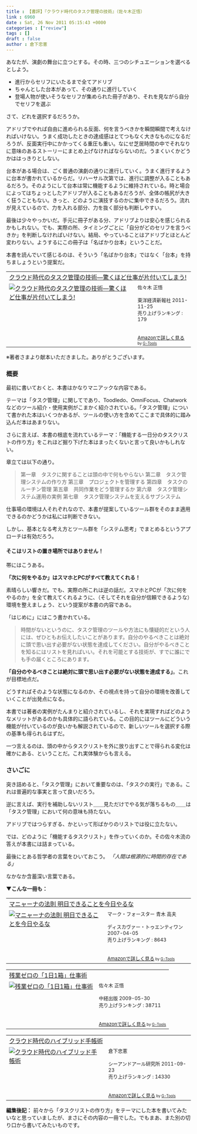 ```yaml
---
title : 【書評】『クラウド時代のタスク管理の技術』（佐々木正悟）
link : 6960
date : Sat, 26 Nov 2011 05:15:43 +0000
categories : ["review"]
tags : []
draft : false
author : 倉下忠憲
---
```


あなたが、演劇の舞台に立つとする。その時、三つのシチュエーションを選べるとしよう。
<ul>
	<li>進行からセリフにいたるまで全てアドリブ</li>
	<li>ちゃんとした台本があって、その通りに進行していく</li>
	<li>登場人物が使いそうなセリフが集められた冊子があり、それを見ながら自分でセリフを選ぶ</li>
</ul>

さて、どれを選択するだろうか。

アドリブでやれば自由に進められる反面、何を言うべきかを瞬間瞬間で考えなければいけない。うまく成功したときの達成感はとてつもなく大きなものになるだろうが、反面実行中にかかってくる重圧も重い。なにせ芝居時間の中でそれなりに意味のあるストーリーにまとめ上げなければならないのだ。うまくいくかどうかははっきりとしない。

台本がある場合は、ごく普通の演劇の通りに進行していく。うまく進行するように台本が書かれているからだ。リハーサル次第では、進行に調整が入ることもあるだろう。そのようにして台本は常に機能するように維持されている。時と場合によってはちょっとしたアドリブが入ることもあるだろうが、全体の帳尻が大きく狂うこともない。きっと、どのように演技するのかに集中できるだろう。流れが見えているので、力を入れる部分、力を抜く部分も判断しやすい。

最後は少々やっかいだ。手元に冊子がある分、アドリブよりは安心を感じられるかもしれない。でも、実際の所、タイミングごとに「自分がどのセリフを言うべきか」を判断しなければいけない。結局、やっていることはアドリブとほとんど変わりない。ようするにこの冊子は「名ばかり台本」ということだ。

本書を読んでいて感じるのは、そういう「名ばかり台本」ではなく「台本」を持ちましょうという提案だ。

<table  border="0" cellpadding="5"><tr><td colspan="2"><a href="http://www.amazon.co.jp/%E3%82%AF%E3%83%A9%E3%82%A6%E3%83%89%E6%99%82%E4%BB%A3%E3%81%AE%E3%82%BF%E3%82%B9%E3%82%AF%E7%AE%A1%E7%90%86%E3%81%AE%E6%8A%80%E8%A1%93%E2%80%95%E9%A9%9A%E3%81%8F%E3%81%BB%E3%81%A9%E4%BB%95%E4%BA%8B%E3%81%8C%E7%89%87%E4%BB%98%E3%81%84%E3%81%A6%E3%81%97%E3%81%BE%E3%81%86-%E4%BD%90%E3%80%85%E6%9C%A8-%E6%AD%A3%E6%82%9F/dp/4492580948%3FSubscriptionId%3D15SMZCTB9V8NGR2TW082%26tag%3Drashita1000-22%26linkCode%3Dxm2%26camp%3D2025%26creative%3D165953%26creativeASIN%3D4492580948" target="_blank">クラウド時代のタスク管理の技術―驚くほど仕事が片付いてしまう!</a><img src="http://www.assoc-amazon.jp/e/ir?t=rashita1000-22&l=ur2&o=9" width="1" height="1" style="border: none;" alt="" /></td></tr><tr><td valign="top"><a href="http://www.amazon.co.jp/%E3%82%AF%E3%83%A9%E3%82%A6%E3%83%89%E6%99%82%E4%BB%A3%E3%81%AE%E3%82%BF%E3%82%B9%E3%82%AF%E7%AE%A1%E7%90%86%E3%81%AE%E6%8A%80%E8%A1%93%E2%80%95%E9%A9%9A%E3%81%8F%E3%81%BB%E3%81%A9%E4%BB%95%E4%BA%8B%E3%81%8C%E7%89%87%E4%BB%98%E3%81%84%E3%81%A6%E3%81%97%E3%81%BE%E3%81%86-%E4%BD%90%E3%80%85%E6%9C%A8-%E6%AD%A3%E6%82%9F/dp/4492580948%3FSubscriptionId%3D15SMZCTB9V8NGR2TW082%26tag%3Drashita1000-22%26linkCode%3Dxm2%26camp%3D2025%26creative%3D165953%26creativeASIN%3D4492580948" target="_blank"><img src="" border="0" alt="クラウド時代のタスク管理の技術―驚くほど仕事が片付いてしまう!" /></a></td><td valign="top"><font size="-1">佐々木 正悟 <br /><br />東洋経済新報社  2011-11-25<br />売り上げランキング : 179<br /><br /><br /><a href="http://www.amazon.co.jp/%E3%82%AF%E3%83%A9%E3%82%A6%E3%83%89%E6%99%82%E4%BB%A3%E3%81%AE%E3%82%BF%E3%82%B9%E3%82%AF%E7%AE%A1%E7%90%86%E3%81%AE%E6%8A%80%E8%A1%93%E2%80%95%E9%A9%9A%E3%81%8F%E3%81%BB%E3%81%A9%E4%BB%95%E4%BA%8B%E3%81%8C%E7%89%87%E4%BB%98%E3%81%84%E3%81%A6%E3%81%97%E3%81%BE%E3%81%86-%E4%BD%90%E3%80%85%E6%9C%A8-%E6%AD%A3%E6%82%9F/dp/4492580948%3FSubscriptionId%3D15SMZCTB9V8NGR2TW082%26tag%3Drashita1000-22%26linkCode%3Dxm2%26camp%3D2025%26creative%3D165953%26creativeASIN%3D4492580948" target="_blank">Amazonで詳しく見る</a></font><font size="-2"> by <a href="http://www.goodpic.com/mt/aws/index.html" >G-Tools</a></font></td></tr></table>
※著者さまより献本いただきました。ありがとうございます。

<h3>概要</h3>
最初に書いておくと、本書はかなりマニアックな内容である。

テーマは「タスク管理」に関してであり、Toodledo、OmniFocus、Chatworkなどのツール紹介・使用実例がこまかく紹介されている。「タスク管理」について書かれた本はいくつかあるが、ツールの使い方を含めてここまで具体的に踏み込んだ本はあまりない。

さらに言えば、本書の根底を流れているテーマ：「機能する一日分のタスクリストの作り方」をこれほど掘り下げた本はまったくないと言って良いかもしれない。

章立ては以下の通り。

<blockquote>第一章　タスクに関することは頭の中で何もやらない
第二章　タスク管理システムの作り方
第三章　プロジェクトを管理する
第四章　タスクのルーチン管理
第五章　共同作業をどう管理するか
第六章　タスク管理システム運用の実例
第七章　タスク管理システムを支えるサブシステム</blockquote>

仕事場の環境は人それぞれなので、本書が提案しているツール群をそのまま適用できるのかどうかは私には判断できない。

しかし、基本となる考え方とツール群を「システム思考」でまとめるというアプローチは有効だろう。

<h4>そこはリストの置き場所ではありません！</h4>
帯にはこうある。

<strong>「次に何をやるか」はスマホとPCがすべて教えてくれる！</strong>

素晴らしい響きだ。でも、実際の所これは逆の話だ。スマホとPCが「次に何をやるのか」を全て教えてくれるように、（そしてそれを自分が信頼できるような）環境を整えましょう、という提案が本書の内容である。

「はじめに」にはこう書かれている。

<blockquote>
時間がないというのに、タスク管理のツールや方法にも懐疑的だという人には、ぜひともお伝えしたいことがあります。自分のやるべきことは絶対に頭で思い出す必要がない状態を達成してください。自分がやるべきことを知るにはリストを見ればいい。それを可能とする技術が、すでに誰にでも手の届くところにあります。
</blockquote>
<strong>
「自分のやるべきことは絶対に頭で思い出す必要がない状態を達成する」</strong>。これが目標地点だ。

どうすればそのような状態になるのか、その視点を持って自分の環境を改善していくことが出発点になる。

本書では著者の実例がたんまりと紹介されているし、それを実現すればどのようなメリットがあるのかも具体的に語られている。この目的にはツールにどういう機能が付いているのが良いかも解説されているので、新しいツールを選択する際の基準も得られるはずだ。

一つ言えるのは、頭の中からタスクリストを外に放り出すことで得られる変化は確かにある、ということだ。これ実体験からも言える。
<h3>さいごに</h3>
突き詰めると、「タスク管理」において重要なのは、「タスクの実行」である。これは普遍的な事実と言って良いだろう。

逆に言えば、実行を補助しないリスト＿＿見ただけでやる気が落ちるもの＿＿は「タスク管理」において何の意味も持たない。

アドリブではつらすぎる、かといって形ばかりのリストでは役に立たない。

では、どのように「機能するタスクリスト」を作っていくのか。その佐々木流の答えが本書には詰まっている。

最後にとある哲学者の言葉をひいておこう。
<em>
「人間は根源的に時間的存在である」</em>

なかなか含蓄深い言葉である。

<strong>▼こんな一冊も：</strong>
<table  border="0" cellpadding="5"><tr><td colspan="2"><a href="http://www.amazon.co.jp/%E3%83%9E%E3%83%8B%E3%83%A3%E3%83%BC%E3%83%8A%E3%81%AE%E6%B3%95%E5%89%87-%E6%98%8E%E6%97%A5%E3%81%A7%E3%81%8D%E3%82%8B%E3%81%93%E3%81%A8%E3%82%92%E4%BB%8A%E6%97%A5%E3%82%84%E3%82%8B%E3%81%AA-%E3%83%9E%E3%83%BC%E3%82%AF%E3%83%BB%E3%83%95%E3%82%A9%E3%83%BC%E3%82%B9%E3%82%BF%E3%83%BC/dp/4887595425%3FSubscriptionId%3D15SMZCTB9V8NGR2TW082%26tag%3Drashita1000-22%26linkCode%3Dxm2%26camp%3D2025%26creative%3D165953%26creativeASIN%3D4887595425" target="_blank">マニャーナの法則 明日できることを今日やるな</a><img src="http://www.assoc-amazon.jp/e/ir?t=rashita1000-22&l=ur2&o=9" width="1" height="1" style="border: none;" alt="" /></td></tr><tr><td valign="top"><a href="http://www.amazon.co.jp/%E3%83%9E%E3%83%8B%E3%83%A3%E3%83%BC%E3%83%8A%E3%81%AE%E6%B3%95%E5%89%87-%E6%98%8E%E6%97%A5%E3%81%A7%E3%81%8D%E3%82%8B%E3%81%93%E3%81%A8%E3%82%92%E4%BB%8A%E6%97%A5%E3%82%84%E3%82%8B%E3%81%AA-%E3%83%9E%E3%83%BC%E3%82%AF%E3%83%BB%E3%83%95%E3%82%A9%E3%83%BC%E3%82%B9%E3%82%BF%E3%83%BC/dp/4887595425%3FSubscriptionId%3D15SMZCTB9V8NGR2TW082%26tag%3Drashita1000-22%26linkCode%3Dxm2%26camp%3D2025%26creative%3D165953%26creativeASIN%3D4887595425" target="_blank"><img src="http://ecx.images-amazon.com/images/I/51HYssPJAvL._SL160_.jpg" border="0" alt="マニャーナの法則 明日できることを今日やるな" /></a></td><td valign="top"><font size="-1">マーク・フォースター 青木 高夫 <br /><br />ディスカヴァー・トゥエンティワン  2007-04-05<br />売り上げランキング : 8643<br /><br /><br /><a href="http://www.amazon.co.jp/%E3%83%9E%E3%83%8B%E3%83%A3%E3%83%BC%E3%83%8A%E3%81%AE%E6%B3%95%E5%89%87-%E6%98%8E%E6%97%A5%E3%81%A7%E3%81%8D%E3%82%8B%E3%81%93%E3%81%A8%E3%82%92%E4%BB%8A%E6%97%A5%E3%82%84%E3%82%8B%E3%81%AA-%E3%83%9E%E3%83%BC%E3%82%AF%E3%83%BB%E3%83%95%E3%82%A9%E3%83%BC%E3%82%B9%E3%82%BF%E3%83%BC/dp/4887595425%3FSubscriptionId%3D15SMZCTB9V8NGR2TW082%26tag%3Drashita1000-22%26linkCode%3Dxm2%26camp%3D2025%26creative%3D165953%26creativeASIN%3D4887595425" target="_blank">Amazonで詳しく見る</a></font><font size="-2"> by <a href="http://www.goodpic.com/mt/aws/index.html" >G-Tools</a></font></td></tr></table>

<table  border="0" cellpadding="5"><tr><td colspan="2"><a href="http://www.amazon.co.jp/%E6%AE%8B%E6%A5%AD%E3%82%BC%E3%83%AD%E3%81%AE%E3%80%8C1%E6%97%A51%E7%AE%B1%E3%80%8D%E4%BB%95%E4%BA%8B%E8%A1%93-%E4%BD%90%E3%80%85%E6%9C%A8-%E6%AD%A3%E6%82%9F/dp/480613287X%3FSubscriptionId%3D15SMZCTB9V8NGR2TW082%26tag%3Drashita1000-22%26linkCode%3Dxm2%26camp%3D2025%26creative%3D165953%26creativeASIN%3D480613287X" target="_blank">残業ゼロの「1日1箱」仕事術</a><img src="http://www.assoc-amazon.jp/e/ir?t=rashita1000-22&l=ur2&o=9" width="1" height="1" style="border: none;" alt="" /></td></tr><tr><td valign="top"><a href="http://www.amazon.co.jp/%E6%AE%8B%E6%A5%AD%E3%82%BC%E3%83%AD%E3%81%AE%E3%80%8C1%E6%97%A51%E7%AE%B1%E3%80%8D%E4%BB%95%E4%BA%8B%E8%A1%93-%E4%BD%90%E3%80%85%E6%9C%A8-%E6%AD%A3%E6%82%9F/dp/480613287X%3FSubscriptionId%3D15SMZCTB9V8NGR2TW082%26tag%3Drashita1000-22%26linkCode%3Dxm2%26camp%3D2025%26creative%3D165953%26creativeASIN%3D480613287X" target="_blank"><img src="http://ecx.images-amazon.com/images/I/51fbeDz-kUL._SL160_.jpg" border="0" alt="残業ゼロの「1日1箱」仕事術" /></a></td><td valign="top"><font size="-1">佐々木 正悟 <br /><br />中経出版  2009-05-30<br />売り上げランキング : 38711<br /><br /><br /><a href="http://www.amazon.co.jp/%E6%AE%8B%E6%A5%AD%E3%82%BC%E3%83%AD%E3%81%AE%E3%80%8C1%E6%97%A51%E7%AE%B1%E3%80%8D%E4%BB%95%E4%BA%8B%E8%A1%93-%E4%BD%90%E3%80%85%E6%9C%A8-%E6%AD%A3%E6%82%9F/dp/480613287X%3FSubscriptionId%3D15SMZCTB9V8NGR2TW082%26tag%3Drashita1000-22%26linkCode%3Dxm2%26camp%3D2025%26creative%3D165953%26creativeASIN%3D480613287X" target="_blank">Amazonで詳しく見る</a></font><font size="-2"> by <a href="http://www.goodpic.com/mt/aws/index.html" >G-Tools</a></font></td></tr></table>

<table  border="0" cellpadding="5"><tr><td colspan="2"><a href="http://www.amazon.co.jp/%E3%82%AF%E3%83%A9%E3%82%A6%E3%83%89%E6%99%82%E4%BB%A3%E3%81%AE%E3%83%8F%E3%82%A4%E3%83%96%E3%83%AA%E3%83%83%E3%83%89%E6%89%8B%E5%B8%B3%E8%A1%93-%E5%80%89%E4%B8%8B%E5%BF%A0%E6%86%B2/dp/4863540914%3FSubscriptionId%3D15SMZCTB9V8NGR2TW082%26tag%3Drashita1000-22%26linkCode%3Dxm2%26camp%3D2025%26creative%3D165953%26creativeASIN%3D4863540914" target="_blank">クラウド時代のハイブリッド手帳術</a><img src="http://www.assoc-amazon.jp/e/ir?t=rashita1000-22&l=ur2&o=9" width="1" height="1" style="border: none;" alt="" /></td></tr><tr><td valign="top"><a href="http://www.amazon.co.jp/%E3%82%AF%E3%83%A9%E3%82%A6%E3%83%89%E6%99%82%E4%BB%A3%E3%81%AE%E3%83%8F%E3%82%A4%E3%83%96%E3%83%AA%E3%83%83%E3%83%89%E6%89%8B%E5%B8%B3%E8%A1%93-%E5%80%89%E4%B8%8B%E5%BF%A0%E6%86%B2/dp/4863540914%3FSubscriptionId%3D15SMZCTB9V8NGR2TW082%26tag%3Drashita1000-22%26linkCode%3Dxm2%26camp%3D2025%26creative%3D165953%26creativeASIN%3D4863540914" target="_blank"><img src="http://ecx.images-amazon.com/images/I/51f4RT2URdL._SL160_.jpg" border="0" alt="クラウド時代のハイブリッド手帳術" /></a></td><td valign="top"><font size="-1">倉下忠憲 <br /><br />シーアンドアール研究所  2011-09-23<br />売り上げランキング : 14330<br /><br /><br /><a href="http://www.amazon.co.jp/%E3%82%AF%E3%83%A9%E3%82%A6%E3%83%89%E6%99%82%E4%BB%A3%E3%81%AE%E3%83%8F%E3%82%A4%E3%83%96%E3%83%AA%E3%83%83%E3%83%89%E6%89%8B%E5%B8%B3%E8%A1%93-%E5%80%89%E4%B8%8B%E5%BF%A0%E6%86%B2/dp/4863540914%3FSubscriptionId%3D15SMZCTB9V8NGR2TW082%26tag%3Drashita1000-22%26linkCode%3Dxm2%26camp%3D2025%26creative%3D165953%26creativeASIN%3D4863540914" target="_blank">Amazonで詳しく見る</a></font><font size="-2"> by <a href="http://www.goodpic.com/mt/aws/index.html" >G-Tools</a></font></td></tr></table>

<div class="column">
<strong>編集後記：</strong>
前々から「タスクリストの作り方」をテーマにした本を書いてみたいなと思っていましたが、まさにその内容の一冊でした。でもまあ、また別の切り口から書いてみたいものです。

</div>
